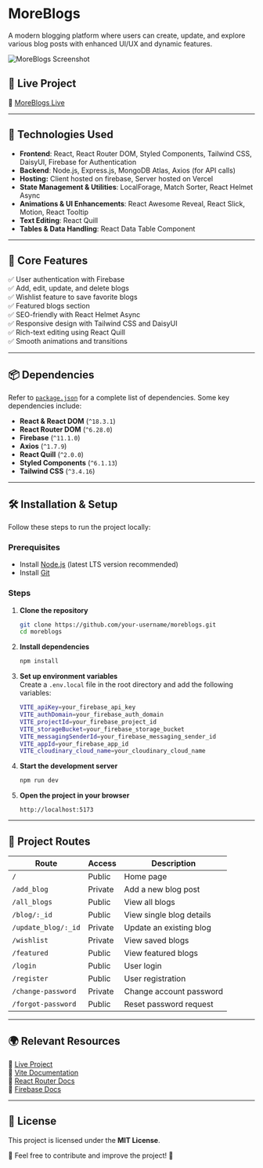 # MoreBlogs

A modern blogging platform where users can create, update, and explore various blog posts with enhanced UI/UX and dynamic features.

![MoreBlogs Screenshot](https://i.ibb.co.com/MzSJ9GC/project-Image3.jpg) 

## 🚀 Live Project  
🔗 [MoreBlogs Live](https://more-blogs-atiq.web.app)  

---

## 📌 Technologies Used  
- **Frontend**: React, React Router DOM, Styled Components, Tailwind CSS, DaisyUI, Firebase for Authentication  
- **Backend**: Node.js, Express.js, MongoDB Atlas, Axios (for API calls) 
- **Hosting:** Client hosted on firebase, Server hosted on Vercel   
- **State Management & Utilities**: LocalForage, Match Sorter, React Helmet Async  
- **Animations & UI Enhancements**: React Awesome Reveal, React Slick, Motion, React Tooltip  
- **Text Editing**: React Quill  
- **Tables & Data Handling**: React Data Table Component  

---

## 🌟 Core Features  
✅ User authentication with Firebase  
✅ Add, edit, update, and delete blogs  
✅ Wishlist feature to save favorite blogs  
✅ Featured blogs section  
✅ SEO-friendly with React Helmet Async  
✅ Responsive design with Tailwind CSS and DaisyUI  
✅ Rich-text editing using React Quill  
✅ Smooth animations and transitions  

---

## 📦 Dependencies  
Refer to [`package.json`](package.json) for a complete list of dependencies. Some key dependencies include:  
- **React & React DOM** (`^18.3.1`)  
- **React Router DOM** (`^6.28.0`)  
- **Firebase** (`^11.1.0`)  
- **Axios** (`^1.7.9`)  
- **React Quill** (`^2.0.0`)  
- **Styled Components** (`^6.1.13`)  
- **Tailwind CSS** (`^3.4.16`)  

---

## 🛠️ Installation & Setup  

Follow these steps to run the project locally:  

### Prerequisites  
- Install [Node.js](https://nodejs.org/) (latest LTS version recommended)  
- Install [Git](https://git-scm.com/)  

### Steps  

1. **Clone the repository**  
   ```sh
   git clone https://github.com/your-username/moreblogs.git
   cd moreblogs
   ```

2. **Install dependencies**  
   ```sh
   npm install
   ```

3. **Set up environment variables**  
   Create a `.env.local` file in the root directory and add the following variables:  
   ```sh
   VITE_apiKey=your_firebase_api_key
   VITE_authDomain=your_firebase_auth_domain
   VITE_projectId=your_firebase_project_id
   VITE_storageBucket=your_firebase_storage_bucket
   VITE_messagingSenderId=your_firebase_messaging_sender_id
   VITE_appId=your_firebase_app_id
   VITE_cloudinary_cloud_name=your_cloudinary_cloud_name
   ```

4. **Start the development server**  
   ```sh
   npm run dev
   ```

5. **Open the project in your browser**  
   ```
   http://localhost:5173
   ```

---

## 🔄 Project Routes  

| Route               | Access  | Description                  |
|---------------------|---------|------------------------------|
| `/`                | Public  | Home page                     |
| `/add_blog`        | Private | Add a new blog post           |
| `/all_blogs`       | Public  | View all blogs                |
| `/blog/:_id`       | Public  | View single blog details      |
| `/update_blog/:_id`| Private | Update an existing blog       |
| `/wishlist`        | Private | View saved blogs              |
| `/featured`        | Public  | View featured blogs           |
| `/login`          | Public  | User login                    |
| `/register`       | Public  | User registration             |
| `/change-password` | Private | Change account password       |
| `/forgot-password` | Public  | Reset password request        |

---

## 🌍 Relevant Resources  
🔗 [Live Project](https://more-blogs-atiq.web.app)  
📖 [Vite Documentation](https://vitejs.dev/)  
📖 [React Router Docs](https://reactrouter.com/)  
📖 [Firebase Docs](https://firebase.google.com/docs)  

---

## 📜 License  
This project is licensed under the **MIT License**.  

🙌 Feel free to contribute and improve the project! 🚀
